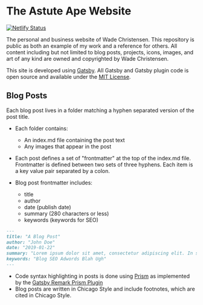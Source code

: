 # The Astute Ape Website

[![Netlify Status](https://api.netlify.com/api/v1/badges/1f8a0e19-15be-49d0-af72-4418dc742727/deploy-status)](https://app.netlify.com/sites/astuteape/deploys)

The personal and business website of Wade Christensen. This repository is public as both an example of my work and a reference for others. All content including but not limited to blog posts, projects, icons, images, and art of any kind are owned and copyrighted by Wade Christensen.

This site is developed using [Gatsby](https://www.gatsbyjs.org/). All Gatsby and Gatsby plugin code is open source and available under the [MIT License](https://opensource.org/licenses/MIT).

## Blog Posts

Each blog post lives in a folder matching a hyphen separated version of the post title.

- Each folder contains:

  - An index.md file containing the post text
  - Any images that appear in the post

- Each post defines a set of "frontmatter" at the top of the index.md file. Frontmatter is defined between two sets of three hyphens. Each item is a key value pair separated by a colon.

- Blog post frontmatter includes:
  - title
  - author
  - date (publish date)
  - summary (280 characters or less)
  - keywords (keywords for SEO)

```markdown
---
title: "A Blog Post"
author: "John Doe"
date: "2019-01-22"
summary: "Lorem ipsum dolor sit amet, consectetur adipiscing elit. In sodales magna in nisi tempus sollicitudin ac vitae felis. Donec at convallis ex, eget hendrerit tellus."
keywords: "Blog SEO Adwords Blah Ugh"
---
```

- Code syntax highlighting in posts is done using [Prism](https://prismjs.com/) as implemented by the [Gatsby Remark Prism Plugin](https://www.gatsbyjs.org/packages/gatsby-remark-prismjs/)
- Blog posts are written in Chicago Style and include footnotes, which are cited in Chicago Style.
